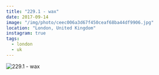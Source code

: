 ```yaml
---
title: "229.1 - wax"
date: 2017-09-14
image: "/img/photo/ceec006a3d67f450ceaf68ba44df9906.jpg"
location: "London, United Kingdom"
instagram: true
tags:
  - london
  - uk
---
```


![229.1 - wax](/img/photo/ceec006a3d67f450ceaf68ba44df9906.jpg)
